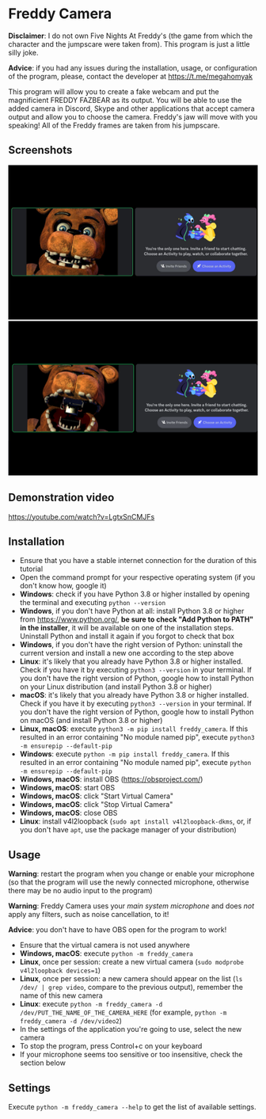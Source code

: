 # Freddy Camera

**Disclaimer**: I do not own Five Nights At Freddy's (the game from which the character and the jumpscare were taken from). This program is just a little silly joke.

**Advice**: if you had any issues during the installation, usage, or configuration of the program, please, contact the developer at https://t.me/megahomyak

This program will allow you to create a fake webcam and put the magnificient FREDDY FAZBEAR as its output. You will be able to use the added camera in Discord, Skype and other applications that accept camera output and allow you to choose the camera. Freddy's jaw will move with you speaking! All of the Freddy frames are taken from his jumpscare.

## Screenshots

![Me being FREDDY FAZBEAR in a Discord call, jaw closed](screenshots/closed_jaw.png "Me being FREDDY FAZBEAR in a Discord call, jaw closed")
![Me being FREDDY FAZBEAR in a Discord call, jaw open](screenshots/open_jaw.png "Me being FREDDY FAZBEAR in a Discord call, jaw open")

## Demonstration video

https://youtube.com/watch?v=LgtxSnCMJFs

## Installation

* Ensure that you have a stable internet connection for the duration of this tutorial
* Open the command prompt for your respective operating system (if you don't know how, google it)
* **Windows**: check if you have Python 3.8 or higher installed by opening the terminal and executing `python --version`
* **Windows**, if you don't have Python at all: install Python 3.8 or higher from https://www.python.org/, **be sure to check "Add Python to PATH" in the installer**, it will be available on one of the installation steps. Uninstall Python and install it again if you forgot to check that box
* **Windows**, if you don't have the right version of Python: uninstall the current version and install a new one according to the step above
* **Linux**: it's likely that you already have Python 3.8 or higher installed. Check if you have it by executing `python3 --version` in your terminal. If you don't have the right version of Python, google how to install Python on your Linux distribution (and install Python 3.8 or higher)
* **macOS**: it's likely that you already have Python 3.8 or higher installed. Check if you have it by executing `python3 --version` in your terminal. If you don't have the right version of Python, google how to install Python on macOS (and install Python 3.8 or higher)
* **Linux, macOS**: execute `python3 -m pip install freddy_camera`. If this resulted in an error containing "No module named pip", execute `python3 -m ensurepip --default-pip`
* **Windows**: execute `python -m pip install freddy_camera`. If this resulted in an error containing "No module named pip", execute `python -m ensurepip --default-pip`
* **Windows, macOS**: install OBS (https://obsproject.com/)
* **Windows, macOS**: start OBS
* **Windows, macOS**: click "Start Virtual Camera"
* **Windows, macOS**: click "Stop Virtual Camera"
* **Windows, macOS**: close OBS
* **Linux**: install v4l2loopback (`sudo apt install v4l2loopback-dkms`, or, if you don't have `apt`, use the package manager of your distribution)

## Usage

**Warning**: restart the program when you change or enable your microphone (so that the program will use the newly connected microphone, otherwise there may be no audio input to the program)

**Warning**: Freddy Camera uses your *main system microphone* and does *not* apply any filters, such as noise cancellation, to it!

**Advice**: you don't have to have OBS open for the program to work!

* Ensure that the virtual camera is not used anywhere
* **Windows, macOS**: execute `python -m freddy_camera`
* **Linux**, once per session: create a new virtual camera (`sudo modprobe v4l2loopback devices=1`)
* **Linux**, once per session: a new camera should appear on the list (`ls /dev/ | grep video`, compare to the previous output), remember the name of this new camera
* **Linux**: execute `python -m freddy_camera -d /dev/PUT_THE_NAME_OF_THE_CAMERA_HERE` (for example, `python -m freddy_camera -d /dev/video2`)
* In the settings of the application you're going to use, select the new camera
* To stop the program, press Control+c on your keyboard
* If your microphone seems too sensitive or too insensitive, check the section below

## Settings

Execute `python -m freddy_camera --help` to get the list of available settings.
